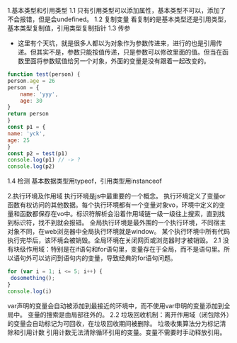 1.基本类型和引用类型
1.1 只有引用类型可以添加属性，基本类型不可以，添加了不会报错，但是会undefined。
1.2 复制变量  看复制的是基本类型还是引用类型，基本类型复制值，引用类型复制指针
1.3 传参
* 这里有个天坑，就是很多人都以为对象作为参数传进来，进行的也是引用传递。但其实不是，参数只能按值传递，只是参数可以修改里面的值。但当在函数里面将参数赋值给另一个对象，外面的变量是没有跟着一起改变的。
```js
function test(person) {
person.age = 26
person = {
    name: 'yyy',
    age: 30
}
return person
}
const p1 = {
name: 'yck',
age: 25
}
const p2 = test(p1)
console.log(p1) // -> ?
console.log(p2) 
```
1.4 检测  基本数据类型用typeof，引用类型用instanceof


2.执行环境及作用域
  执行环境是js中最重要的一个概念。
  执行环境定义了变量or函数有权访问的其他数据。每个执行环境都有一个变量对象vo，环境中定义的变量和函数都保存在vo中。标识符解析会沿着作用域链一级一级往上搜索，直到找到标识符，找不到就会报错。
  全局执行环境是最外围的一个执行环境，不同宿主对象不同，在web浏览器中全局执行环境就是window。
  某个执行环境中所有代码执行完毕后，该环境会被销毁。全局环境在关闭网页或浏览器时才被销毁。
    2.1 没有块级作用域：特别是在if语句和for语句里，变量存在于全局，而不是语句里。所以语句外可以访问到语句内的变量，导致经典的for语句问题。
```js
for (var i = 1; i <= 5; i++) {
 dosomething();
}
console.log(i)  
```
var声明的变量会自动被添加到最接近的环境中，而不使用var申明的变量添加到全局中。
    变量的搜索是由局部往外的。
    2.2 垃圾回收机制：离开作用域（闭包除外）的变量会自动标记为可回收，在垃圾回收期间被删除。
    垃圾收集算法分为标记清除和引用计数
    引用计数无法清除循环引用的变量。变量不需要时手动释放引用。